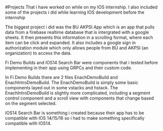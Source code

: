 #Projects That i have worked on while on my IOS internship. I also included some of the projects i did while learning IOS development 
before the internship

The biggest project i did was the BU AKPSI App which is an app that pulls data from a firebase realtime database that is intergrated
with a google sheets. It then presents this information in a scrolling format, where each item can be click and expanded.
It also includes a google sign in authorization module which only allows people from BU and AKPSI (an organization) to access the 
data.

Fi Demo Builds and IOS14 Search Bar were components that i tested before implementing in their app using GRPCs and their custom 
code.

In Fi Demo Builds there are 2 files EnachDemoBuild and EnachIntroDemoBuild. The EnachDemoBuild is simply some basic components layed
out in some vstacks and hstack. The EnachIntroDemoBuild is slightly more complicated, including a segment control component and 
a scroll view with components that change based on the segment selected.

IOS14 Search Bar is something i created because their app has to be compatible with IOS 14/15/16 so i had to make something
specifically compatible with IOS14.
